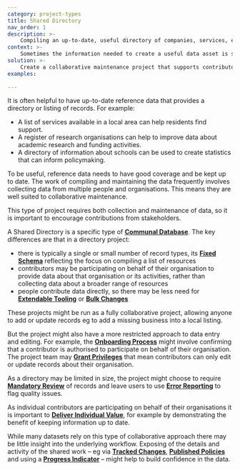 ```yaml
---
category: project-types
title: Shared Directory
nav_order: 1
description: >-
    Compiling an up-to-date, useful directory of companies, services, events or other records requires the input of multiple organisations.
context: >-
    Sometimes the information needed to create a useful data asset is spread across multiple organisations, websites or other resources. Compiling the data can be time consuming and it can be difficult to keep it up to date.
solution: >-
    Create a collaborative maintenance project that supports contributors in sharing data about their organisations or activities.
examples:
    
---
```


It is often helpful to have up-to-date reference data that provides a directory or listing of records. For example:

* A list of services available in a local area can help residents find support. 
* A register of research organisations can help to improve data about academic research and funding activities.
* A directory of information about schools can be used to create statistics that can inform policymaking.

To be useful, reference data needs to have good coverage and be kept up to date. The work of compiling and maintaining the data frequently involves collecting data from multiple people and organisations. This means they are well suited to collaborative maintenance.

This type of project requires both collection and maintenance of data, so it is important to encourage contributions from stakeholders.

A Shared Directory is a specific type of **[Communal Database](/patterns/project-types/communal-database)**. The key differences are that in a directory project:

* there is typically a single or small number of record types, its **[Fixed Schema](/patterns/editing/fixed-schema)** reflecting the focus on compiling a list of resources
* contributors may be participating on behalf of their organisation to provide data about that organisation or its activities, rather than collecting data about a broader range of resources
* people contribute data directly, so there may be less need for **[Extendable Tooling](www.replace.me/patterns/workflow/extendable-tooling)** or **[Bulk Changes](/patterns/workflow/bulk-changes)**

These projects might be run as a fully collaborative project, allowing anyone to add or update records eg to add a missing business into a local listing.

But the project might also have a more restricted approach to data entry and editing. For example, the **[Onboarding Process](/patterns/community-management/onboarding-process)** might involve confirming that a contributor is authorised to participate on behalf of their organisation. The project team may **[Grant Privileges](/patterns/project-governance/grant-privileges)** that mean contributors can only edit or update records about their organisation.

As a directory may be limited in size, the project might choose to require **[Mandatory Review](/patterns/maintaining-quality/mandatory-review)** of records and leave users to use **[Error Reporting](/patterns/editing/error-reporting)** to flag quality issues.

As individual contributors are participating on behalf of their organisations it is important to **[Deliver Individual Value](/patterns/encouraging-contributions/deliver-individual-value)**, for example by demonstrating the benefit of keeping information up to date.

While many datasets rely on this type of collaborative approach there may be little insight into the underlying workflow. Exposing of the details and activity of the shared work – eg via **[Tracked Changes](/patterns/workflow/track-changes)**, **[Published Policies](/patterns/project-governance/published-policies)** and using a **[Progress Indicator](/patterns/encouraging-contributions/progress-indicator)** – might help to build confidence in the data.